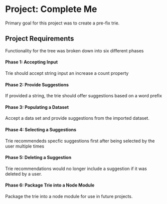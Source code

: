 # Project: Complete Me

Primary goal for this project was to create a pre-fix trie.

## Project Requirements
Functionality for the tree was broken down into six different phases

#### Phase 1: Accepting Input
Trie should accept string input an increase a count property

#### Phase 2: Provide Suggestions
If provided a string, the trie should offer suggestions based on a word prefix

#### Phase 3: Populating a Dataset
Accept a data set and provide suggestions from the imported dataset.

#### Phase 4: Selecting a Suggestions
Trie recommendeds specfic suggestions first after being selected by the user multiple times

#### Phase 5: Deleting a Suggestion
Trie recommendations would no longer include a suggestion if it was deleted by a user.

#### Phase 6: Package Trie into a Node Module
Package the trie into a node module for use in future projects.
